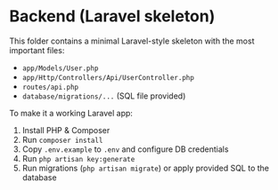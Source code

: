 # Backend (Laravel skeleton)

This folder contains a minimal Laravel-style skeleton with the most important files:
- `app/Models/User.php`
- `app/Http/Controllers/Api/UserController.php`
- `routes/api.php`
- `database/migrations/...` (SQL file provided)

To make it a working Laravel app:
1. Install PHP & Composer
2. Run `composer install`
3. Copy `.env.example` to `.env` and configure DB credentials
4. Run `php artisan key:generate`
5. Run migrations (`php artisan migrate`) or apply provided SQL to the database
